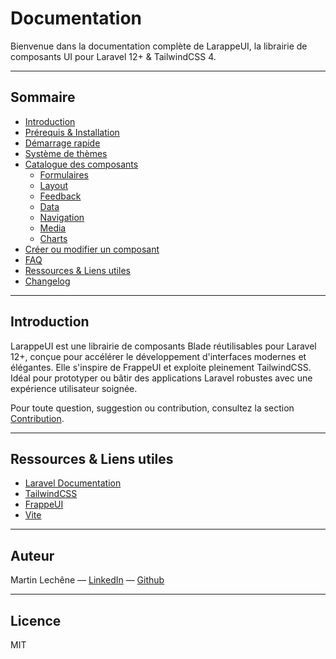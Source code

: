 # Documentation

Bienvenue dans la documentation complète de LarappeUI, la librairie de composants UI pour Laravel 12+ & TailwindCSS 4.

---

## Sommaire

- [Introduction](#introduction)
- [Prérequis & Installation](installation.md)
- [Démarrage rapide](quickstart.md)
- [Système de thèmes](themes.md)
- [Catalogue des composants](components/README.md)
  - [Formulaires](components/form.md)
  - [Layout](components/layout.md)
  - [Feedback](components/feedback.md)
  - [Data](components/data.md)
  - [Navigation](components/navigation.md)
  - [Media](components/media.md)
  - [Charts](components/charts.md)
- [Créer ou modifier un composant](contribution.md)
- [FAQ](faq.md)
- [Ressources & Liens utiles](#ressources--liens-utiles)
- [Changelog](changelog.md)

---

## Introduction

LarappeUI est une librairie de composants Blade réutilisables pour Laravel 12+, conçue pour accélérer le développement d'interfaces modernes et élégantes. Elle s'inspire de FrappeUI et exploite pleinement TailwindCSS. Idéal pour prototyper ou bâtir des applications Laravel robustes avec une expérience utilisateur soignée.

Pour toute question, suggestion ou contribution, consultez la section [Contribution](docs/contribution.md).

---

## Ressources & Liens utiles

- [Laravel Documentation](https://laravel.com/docs)
- [TailwindCSS](https://tailwindcss.com/)
- [FrappeUI](https://ui.frappe.io/)
- [Vite](https://vitejs.dev/)

---

## Auteur

Martin Lechêne — [LinkedIn](https://linkedin.com/in/martin-lechene/) — [Github](https://github.com/martin-lechene/LarappeUI)

---

## Licence

MIT
